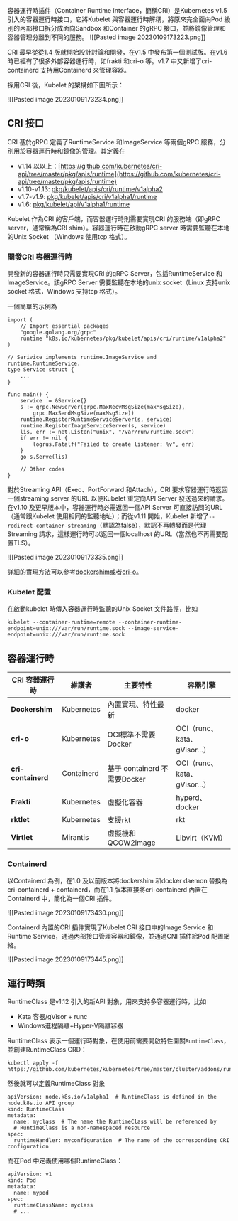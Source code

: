 容器運行時插件（Container Runtime Interface，簡稱CRI）是Kubernetes v1.5 引入的容器運行時接口，它將Kubelet 與容器運行時解耦，將原來完全面向Pod 級別的內部接口拆分成面向Sandbox 和Container 的gRPC 接口，並將鏡像管理和容器管理分離到不同的服務。
![[Pasted image 20230109173223.png]]

CRI 最早從從1.4 版就開始設計討論和開發，在v1.5 中發布第一個測試版。在v1.6 時已經有了很多外部容器運行時，如frakti 和cri-o 等。v1.7 中又新增了cri-containerd 支持用Containerd 來管理容器。

採用CRI 後，Kubelet 的架構如下圖所示：

![[Pasted image 20230109173234.png]]

## CRI 接口

CRI 基於gRPC 定義了RuntimeService 和ImageService 等兩個gRPC 服務，分別用於容器運行時和鏡像的管理。其定義在

-   v1.14 以以上：[https://github.com/kubernetes/cri-api/tree/master/pkg/apis/runtime](https://github.com/kubernetes/cri-api/tree/master/pkg/apis/runtime)
-   v1.10-v1.13: [pkg/kubelet/apis/cri/runtime/v1alpha2](https://github.com/kubernetes/kubernetes/tree/release-1.13/pkg/kubelet/apis/cri/runtime/v1alpha2)
-   v1.7-v1.9: [pkg/kubelet/apis/cri/v1alpha1/runtime](https://github.com/kubernetes/kubernetes/tree/release-1.9/pkg/kubelet/apis/cri/v1alpha1/runtime)
-   v1.6: [pkg/kubelet/api/v1alpha1/runtime](https://github.com/kubernetes/kubernetes/tree/release-1.6/pkg/kubelet/api/v1alpha1/runtime)

Kubelet 作為CRI 的客戶端，而容器運行時則需要實現CRI 的服務端（即gRPC server，通常稱為CRI shim）。容器運行時在啟動gRPC server 時需要監聽在本地的Unix Socket （Windows 使用tcp 格式）。

### [](https://feisky.gitbooks.io/kubernetes/content/plugins/CRI.html#%E5%BC%80%E5%8F%91-cri-%E5%AE%B9%E5%99%A8%E8%BF%90%E8%A1%8C%E6%97%B6)開發CRI 容器運行時

開發新的容器運行時只需要實現CRI 的gRPC Server，包括RuntimeService 和ImageService。該gRPC Server 需要監聽在本地的unix socket（Linux 支持unix socket 格式，Windows 支持tcp 格式）。

一個簡單的示例為

```
import (
    // Import essential packages
    "google.golang.org/grpc"
    runtime "k8s.io/kubernetes/pkg/kubelet/apis/cri/runtime/v1alpha2"
)

// Serivice implements runtime.ImageService and runtime.RuntimeService.
type Service struct {
    ...
}

func main() {
    service := &Service{}
    s := grpc.NewServer(grpc.MaxRecvMsgSize(maxMsgSize),
        grpc.MaxSendMsgSize(maxMsgSize))
    runtime.RegisterRuntimeServiceServer(s, service)
    runtime.RegisterImageServiceServer(s, service)
    lis, err := net.Listen("unix", "/var/run/runtime.sock")
    if err != nil {
        logrus.Fatalf("Failed to create listener: %v", err)
    }
    go s.Serve(lis)

    // Other codes
}
```

對於Streaming API（Exec、PortForward 和Attach），CRI 要求容器運行時返回一個streaming server 的URL 以便Kubelet 重定向API Server 發送過來的請求。在v1.10 及更早版本中，容器運行時必需返回一個API Server 可直接訪問的URL（通常跟Kubelet 使用相同的監聽地址）；而從v1.11 開始，Kubelet 新增了`--redirect-container-streaming`（默認為false），默認不再轉發而是代理Streaming 請求，這樣運行時可以返回一個localhost 的URL（當然也不再需要配置TLS）。


![[Pasted image 20230109173335.png]]

詳細的實現方法可以參考[dockershim](https://github.com/kubernetes/kubernetes/tree/master/pkg/kubelet/dockershim)或者[cri-o](https://github.com/kubernetes-incubator/cri-o)。

### [](https://feisky.gitbooks.io/kubernetes/content/plugins/CRI.html#kubelet-%E9%85%8D%E7%BD%AE)Kubelet 配置

在啟動kubelet 時傳入容器運行時監聽的Unix Socket 文件路徑，比如

```
kubelet --container-runtime=remote --container-runtime-endpoint=unix:///var/run/runtime.sock --image-service-endpoint=unix:///var/run/runtime.sock
```

## 容器運行時

| **CRI** **容器運行時** | **維護者** | **主要特性**                 | **容器引擎**               |
| ---------------------- | ---------- | ---------------------------- | -------------------------- |
| **Dockershim**         | Kubernetes | 內置實現、特性最新           | docker                     |
| **cri-o**              | Kubernetes | OCI標準不需要Docker          | OCI（runc、kata、gVisor…） |
| **cri-containerd**     | Containerd | 基于 containerd 不需要Docker | OCI（runc、kata、gVisor…） |
| **Frakti**             | Kubernetes | 虛擬化容器                   | hyperd、docker             |
| **rktlet**             | Kubernetes | 支援rkt                      | rkt                        |
| **Virtlet**            | Mirantis   | 虛擬機和QCOW2image           | Libvirt（KVM）             |





### Containerd

以Containerd 為例，在1.0 及以前版本將dockershim 和docker daemon 替換為cri-containerd + containerd，而在1.1 版本直接將cri-containerd 內置在Containerd 中，簡化為一個CRI 插件。


![[Pasted image 20230109173430.png]]

Containerd 內置的CRI 插件實現了Kubelet CRI 接口中的Image Service 和Runtime Service，通過內部接口管理容器和鏡像，並通過CNI 插件給Pod 配置網絡。

![[Pasted image 20230109173445.png]]

## 運行時類

RuntimeClass 是v1.12 引入的新API 對象，用來支持多容器運行時，比如

-   Kata 容器/gVisor + runc
-   Windows進程隔離+Hyper-V隔離容器

RuntimeClass 表示一個運行時對象，在使用前需要開啟特性開關`RuntimeClass`，並創建RuntimeClass CRD：

```
kubectl apply -f https://github.com/kubernetes/kubernetes/tree/master/cluster/addons/runtimeclass/runtimeclass_crd.yaml
```

然後就可以定義RuntimeClass 對象

```
apiVersion: node.k8s.io/v1alpha1  # RuntimeClass is defined in the node.k8s.io API group
kind: RuntimeClass
metadata:
  name: myclass  # The name the RuntimeClass will be referenced by
  # RuntimeClass is a non-namespaced resource
spec:
  runtimeHandler: myconfiguration  # The name of the corresponding CRI configuration
```

而在Pod 中定義使用哪個RuntimeClass：

```
apiVersion: v1
kind: Pod
metadata:
  name: mypod
spec:
  runtimeClassName: myclass
  # ...
```